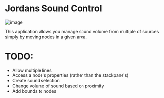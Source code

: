 # Jordans Sound Control

![image](https://user-images.githubusercontent.com/15781380/37932872-8a8e9324-3141-11e8-967b-e607f8afb512.png)

This application allows you manage sound volume from multiple of sources simply by moving nodes in a given area.


# TODO:

- Allow multiple lines
- Access a node's properties (rather than the stackpane's)
- Create sound selection
- Change volume of sound based on proximity
- Add bounds to nodes
